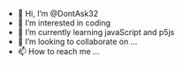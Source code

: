 - 👋 Hi, I’m @DontAsk32
- 👀 I’m interested in coding
- 🌱 I’m currently learning javaScript and p5js
- 💞️ I’m looking to collaborate on ...
- 📫 How to reach me ...

<!---
DontAsk32/DontAsk32 is a ✨ special ✨ repository because its `README.md` (this file) appears on your GitHub profile.
You can click the Preview link to take a look at your changes.
--->
